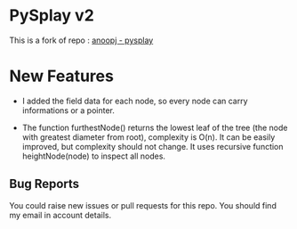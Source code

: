 # PySplay v2

This is a fork of repo : [anoopj - pysplay](https://github.com/anoopj/pysplay)

# New Features

* I added the field data for each node, so every node can carry informations or a pointer.

* The function furthestNode() returns the lowest leaf of the tree (the node with greatest diameter from root), complexity is O(n). It can be easily improved, but complexity should not change. It uses recursive function heightNode(node) to inspect all nodes.

## Bug Reports

You could raise new issues or pull requests for this repo. You should find my email in account details.
